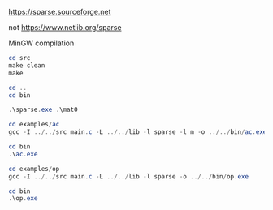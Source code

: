 https://sparse.sourceforge.net

not https://www.netlib.org/sparse

MinGW compilation

```powershell
cd src
make clean
make

cd ..
cd bin

.\sparse.exe .\mat0
```

```powershell
cd examples/ac
gcc -I ../../src main.c -L ../../lib -l sparse -l m -o ../../bin/ac.exe

cd bin
.\ac.exe
```

```powershell
cd examples/op
gcc -I ../../src main.c -L ../../lib -l sparse -o ../../bin/op.exe

cd bin
.\op.exe
```
